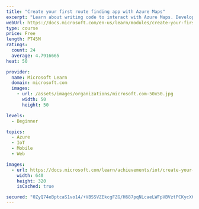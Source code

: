 ```yaml
---
title: "Create your first route finding app with Azure Maps"
excerpt: "Learn about writing code to interact with Azure Maps. Develop and test a fun app using JavaScript and Visual Studio Code to find the best route for a truck, car, or bicycle. The route is from the west coast of the USA, to the east coast. You will see how routes change based on vehicle. And, for trucks, how routes vary if the contents are hazardous. You will get the chance to add in your own locations."
webUrl: https://docs.microsoft.com/en-us/learn/modules/create-your-first-app-with-azure-maps/
type: course
price: Free
length: PT45M
ratings:
  count: 24
  average: 4.7916665
heat: 50

provider:
  name: Microsoft Learn
  domain: microsoft.com
  images:
    - url: /assets/images/organizations/microsoft.com-50x50.jpg
      width: 50
      height: 50

levels:
  - Beginner

topics:
  - Azure
  - IoT
  - Mobile
  - Web

images:
  - url: https://docs.microsoft.com/learn/achievements/iot/create-your-first-app-with-azure-maps-social.png
    width: 640
    height: 320
    isCached: true

secured: "0ZyQ74eBptcaS1vo14/+VBSSVZEkcgFZG/H687pqNLcaeLWFpVBVztPCKycX6LakV7u/nuLPQxwHoDSs4NSqt7Ef7Szu2fyL/6b74PqE9Wfytdzsl3SXa3cQzqxDmp/NOOp38/trbjII0/4YFwZASRlgHJ8f4aMXlcvtCyasqDjWHoaIcXOlEV6UFZQTkJtK6XaXpXQmyEkjPyA6wT4CyExG2jNn/tuAyAzJUXbSUiOXK6yBr0MuPIT6nexjRYMJihpO4T6vNm0ZkoweXkE8PGRI3XU9Lox2bcUgNJjCKHJpNeYw2EgJo/CKFc2fv+vdLP+l8KZ/aJl3SehUdWeICBI752PkdK6geyDmFl2bPsXgubzmCFOKFF13R2R7/vNG/Moyl2vQMNokEmbyB5Gas0uTrPYEIX1aQzoRvKdCW9E=;oKrePP0+UcFRLcJOtEZr5w=="
---
```


